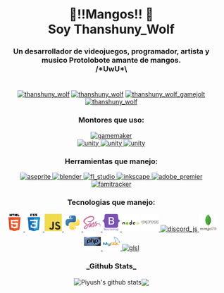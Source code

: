 <h1 align="center">🥭!!Mangos!! 🥭<br/> Soy Thanshuny_Wolf</h1>
<h3 align="center">Un desarrollador de videojuegos, programador, artista y musico Protolobote amante de mangos.<br/> /*UwU*\</h3>
<h1 align="center"></h1>

<p align="center"> <a href="https://twitter.com/thanshuny_wolf" target="_blank"><img src="https://img.shields.io/twitter/follow/thanshuny_wolf?color=%231da1f2&label=Twitter&style=flat-square" alt="thanshuny_wolf" /></a> <a href="https://thanshuny-wolf.itch.io/" target="_blank"><img src="https://img.shields.io/twitter/url?color=red&label=Itchio&style=flat-square&url=https%3A%2F%2Fthanshuny-wolf.itch.io%2F" alt="thanshuny_wolf" /></a>
 <a href="https://gamejolt.com/@Thanshuny_Wolf" target="_blank"><img src="https://img.shields.io/twitter/url?color=0bdb16&label=Gamejolt&style=flat-square&url=https%3A%2F%2Fthanshuny-wolf.itch.io%2F" alt="thanshuny_wolf_gamejolt" /></a> <a href="https://www.youtube.com/channel/UCMrwdAuVcty7DsxHg-k_LIw" target="_blank"><img src="https://img.shields.io/youtube/channel/subscribers/UCMrwdAuVcty7DsxHg-k_LIw?color=red&label=Youtube&style=flat-square" alt="thanshuny_wolf" /></a> 
 </p> 


<!--ENgines-->
<h3 align="center">Montores que uso:</h3>
<p align="center">
<a href="https://gamemaker.io/en/gamemaker" target="_blank" rel="noreferrer"> <img src="https://external-content.duckduckgo.com/iu/?u=https%3A%2F%2Fi-loadzone.com%2Fwp-content%2Fuploads%2F2020%2F06%2Fyoyo_logo_512.jpg&f=1&nofb=1" alt="gamemaker" width="40" height="40"/> </a><br/>
<a href="https://godotengine.org" target="_blank" rel="noreferrer"> <img src="https://upload.wikimedia.org/wikipedia/commons/thumb/6/6a/Godot_icon.svg/600px-Godot_icon.svg.png?20170822201738" alt="unity" width="40" height="40"/> </a>
<a href="https://unity.com/" target="_blank" rel="noreferrer"> <img src="https://www.vectorlogo.zone/logos/unity3d/unity3d-icon.svg" alt="unity" width="40" height="40"/> </a>
<a href="https://www.rpgmakerweb.com/products/rpg-maker-xp" target="_blank" rel="noreferrer"> <img src="https://images-wixmp-ed30a86b8c4ca887773594c2.wixmp.com/i/6ded0954-c083-45cf-a8e5-b47390e9b280/d54whq5-dfa4017e-8775-4503-bdc2-fe37136d9e98.png" alt="unity" width="40" height="40"/> </a>
</p>

<!--Herramientas-->
<h3 align="center">Herramientas que manejo:</h3>
<p align="center"> 
<a href="https://www.aseprite.org/" target="_blank" rel="noreferrer"> <img src="https://external-content.duckduckgo.com/iu/?u=http%3A%2F%2Fwww.aseprite.org%2Fassets%2Fimages%2Fhead.gif&f=1&nofb=1" alt="aseprite" width="40" height="40"/> </a>
<a href="https://www.blender.org/" target="_blank" rel="noreferrer"> <img src="https://external-content.duckduckgo.com/iu/?u=https%3A%2F%2Fi0.wp.com%2Fjaviscomputers.com%2Fwp-content%2Fuploads%2F2019%2F04%2FBlender_logo_no_text.svg_.png%3Fssl%3D1&f=1&nofb=1" alt="blender" width="48" height="40"/> </a>
<a href="https://www.image-line.com/fl-studio/" target="_blank" rel="noreferrer"> <img src="https://external-content.duckduckgo.com/iu/?u=https%3A%2F%2Ftse1.mm.bing.net%2Fth%3Fid%3DOIP.8un8EADoK_nHfnNGj7fS2QHaHa%26pid%3DApi&f=1" alt="fl_studio" width="40" height="40"/> </a>
<a href="https://inkscape.org/" target="_blank" rel="noreferrer"> <img src="https://external-content.duckduckgo.com/iu/?u=https%3A%2F%2Flogodownload.org%2Fwp-content%2Fuploads%2F2018%2F02%2Finkscape-logo-2.png&f=1&nofb=1" alt="inkscape" width="40" height="40"/> </a>
<a href="https://www.adobe.com/products/premiere.html" target="_blank" rel="noreferrer"> <img src="https://external-content.duckduckgo.com/iu/?u=https%3A%2F%2Fwww.imagensempng.com.br%2Fwp-content%2Fuploads%2F2020%2F12%2Fpremiere.png&f=1&nofb=1" alt="adobe_premier" width="40" height="40"/> </a>
<a href="http://www.famitracker.com/" target="_blank" rel="noreferrer"> <img src="https://softradar.com/static/products/famitracker/famitracker-logo.jpg" alt="famitracker" width="40" height="40"/> </a>
<p/>

<!--Lenguajes-->
<h3 align="center">Tecnologias que manejo:</h3>
<!--html-->
<p align="center">
 <a href="https://www.w3.org/html/" target="_blank" rel="noreferrer"> <img src="https://raw.githubusercontent.com/devicons/devicon/master/icons/html5/html5-original-wordmark.svg" alt="html5" width="40" height="40"/> </a> 
<!--css-->
<a href="https://www.w3schools.com/css/" target="_blank" rel="noreferrer"> <img src="https://raw.githubusercontent.com/devicons/devicon/master/icons/css3/css3-original-wordmark.svg" alt="css3" width="40" height="40"/> </a>
<!--js-->
<a href="https://developer.mozilla.org/en-US/docs/Web/JavaScript" target="_blank" rel="noreferrer"> <img src="https://raw.githubusercontent.com/devicons/devicon/master/icons/javascript/javascript-original.svg" alt="javascript" width="40" height="40"/> 
<!--python-->
<a href="https://www.python.org" target="_blank" rel="noreferrer"> <img src="https://raw.githubusercontent.com/devicons/devicon/master/icons/python/python-original.svg" alt="python" width="40" height="40"/> </a>
<!--sass-->
 <a href="https://sass-lang.com" target="_blank" rel="noreferrer"> <img src="https://raw.githubusercontent.com/devicons/devicon/master/icons/sass/sass-original.svg" alt="sass" width="40" height="40"/> </a
<!--bootstrap-->
 <a href="https://getbootstrap.com" target="_blank" rel="noreferrer"> <img src="https://raw.githubusercontent.com/devicons/devicon/master/icons/bootstrap/bootstrap-plain-wordmark.svg" alt="bootstrap" width="40" height="40"/> </a> <a href="https://www.w3schools.com/cpp/" target="_blank" rel="noreferrer">
<!--node-->
<a href="https://nodejs.org" target="_blank" rel="noreferrer"> <img src="https://raw.githubusercontent.com/devicons/devicon/master/icons/nodejs/nodejs-original-wordmark.svg" alt="nodejs" width="40" height="40"/></a> 
<!--express-->
<a href="https://www.npmjs.com/package/express" target="_blank" rel="noreferrer"><img src="https://raw.githubusercontent.com/devicons/devicon/master/icons/express/express-original-wordmark.svg" alt="express" width="40" height="40"/> </a>
<!--discordJS-->
<a href="https://discord.js.org/" target="_blank" rel="noreferrer"><img src="https://external-content.duckduckgo.com/iu/?u=https%3A%2F%2Fjasonhaxstuff.gallerycdn.vsassets.io%2Fextensions%2Fjasonhaxstuff%2Fdiscord-js-tools%2F0.0.3%2F1530824658924%2FMicrosoft.VisualStudio.Services.Icons.Default&f=1&nofb=1" alt="discord_js" width="40" height="40"/> </a>
<!--mongoDB-->
<a href="https://www.mongodb.com/" target="_blank" rel="noreferrer"> <img src="https://raw.githubusercontent.com/devicons/devicon/master/icons/mongodb/mongodb-original-wordmark.svg" alt="mongodb" width="40" height="40"/> </a>
<!--php-->
<a href="https://www.php.net" target="_blank" rel="noreferrer"> <img src="https://raw.githubusercontent.com/devicons/devicon/master/icons/php/php-original.svg" alt="php" width="40" height="40"/> </a>
<a href="https://www.mysql.com/" target="_blank" rel="noreferrer"> <img src="https://raw.githubusercontent.com/devicons/devicon/master/icons/mysql/mysql-original-wordmark.svg" alt="mysql" width="40" height="40"/> </a>
<a href="https://www.opengl.org/" target="_blank" rel="noreferrer"> <img src="https://external-content.duckduckgo.com/iu/?u=http%3A%2F%2Fwww.ozone3d.net%2Fpublic%2Fgeeks3d%2FOpenGL_500.png&f=1&nofb=1" alt="glsl" width="80" height="40"/> </a>

<!--labels-->
<h3 align="center">_Github Stats_</h3>
<p align="center">
<img align="center" src="https://github-readme-stats.vercel.app/api?username=thanshunywolf&show_icons=true&include_all_commits=true&theme=vue&hide_border=true" alt="Piyush's github stats" /><img align="center" src="https://github-readme-stats.vercel.app/api/top-langs?username=thanshunywolf&layout=compact&theme=vue&hide_border=true" />
</p>

